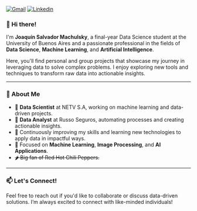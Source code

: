 [![Gmail](https://img.shields.io/badge/Gmail-D14836?style=for-the-badge&logo=gmail&logoColor=white)](mailto:joaquinmachulsky@gmail.com)
[![Linkedin](https://img.shields.io/badge/-JoaquinMachulsky-blue?style=flat-square&logo=Linkedin&logoColor=white&link=https://www.linkedin.com/in/joaquin-machulsky/)](https://www.linkedin.com/in/joaquin-machulsky/)


### 👋 Hi there!  
I'm **Joaquín Salvador Machulsky**, a final-year Data Science student at the University of Buenos Aires and a passionate professional in the fields of **Data Science**, **Machine Learning**, and **Artificial Intelligence**.

Here, you'll find personal and group projects that showcase my journey in leveraging data to solve complex problems. I enjoy exploring new tools and techniques to transform raw data into actionable insights.

---

### 📌 About Me  
- 💼 **Data Scientist** at NETV S.A, working on machine learning and data-driven projects.
- 💼 **Data Analyst** at Russo Seguros, automating processes and creating actionable insights.  
- 🌱 Continuously improving my skills and learning new technologies to apply data in impactful ways. 
- 🧠 Focused on **Machine Learning**, **Image Processing**, and **AI Applications**.
- ~~🌶️ Big fan of Red Hot Chili Peppers.~~
---

### 📫 Let's Connect!  
Feel free to reach out if you'd like to collaborate or discuss data-driven solutions. I’m always excited to connect with like-minded individuals!
